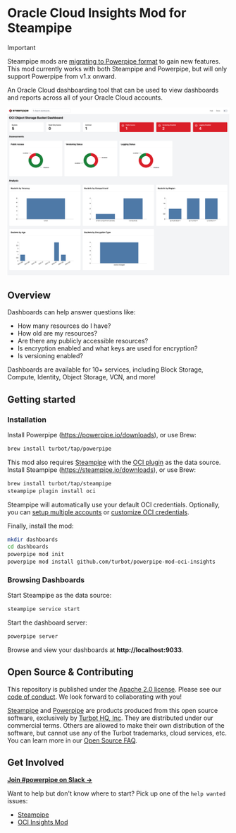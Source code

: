 # Oracle Cloud Insights Mod for Steampipe

> [!IMPORTANT]
> Steampipe mods are [migrating to Powerpipe format](https://powerpipe.io) to gain new features. This mod currently works with both Steampipe and Powerpipe, but will only support Powerpipe from v1.x onward.

An Oracle Cloud dashboarding tool that can be used to view dashboards and reports across all of your Oracle Cloud accounts.

![image](https://raw.githubusercontent.com/turbot/steampipe-mod-oci-insights/add-new-checks/docs/images/oci_objecstorage_bucket_dashboard.png)

## Overview

Dashboards can help answer questions like:

- How many resources do I have?
- How old are my resources?
- Are there any publicly accessible resources?
- Is encryption enabled and what keys are used for encryption?
- Is versioning enabled?

Dashboards are available for 10+ services, including Block Storage, Compute, Identity, Object Storage, VCN, and more!

## Getting started

### Installation

Install Powerpipe (https://powerpipe.io/downloads), or use Brew:

```sh
brew install turbot/tap/powerpipe
```

This mod also requires [Steampipe](https://steampipe.io) with the [OCI plugin](https://hub.steampipe.io/plugins/turbot/oci) as the data source. Install Steampipe (https://steampipe.io/downloads), or use Brew:

```sh
brew install turbot/tap/steampipe
steampipe plugin install oci
```

Steampipe will automatically use your default OCI credentials. Optionally, you can [setup multiple accounts](https://hub.steampipe.io/plugins/turbot/oci#multi-account-connections) or [customize OCI credentials](https://hub.steampipe.io/plugins/turbot/oci#configuring-oci-credentials).

Finally, install the mod:

```sh
mkdir dashboards
cd dashboards
powerpipe mod init
powerpipe mod install github.com/turbot/powerpipe-mod-oci-insights
```

### Browsing Dashboards

Start Steampipe as the data source:

```sh
steampipe service start
```

Start the dashboard server:

```sh
powerpipe server
```

Browse and view your dashboards at **http://localhost:9033**.

## Open Source & Contributing

This repository is published under the [Apache 2.0 license](https://www.apache.org/licenses/LICENSE-2.0). Please see our [code of conduct](https://github.com/turbot/.github/blob/main/CODE_OF_CONDUCT.md). We look forward to collaborating with you!

[Steampipe](https://steampipe.io) and [Powerpipe](https://powerpipe.io) are products produced from this open source software, exclusively by [Turbot HQ, Inc](https://turbot.com). They are distributed under our commercial terms. Others are allowed to make their own distribution of the software, but cannot use any of the Turbot trademarks, cloud services, etc. You can learn more in our [Open Source FAQ](https://turbot.com/open-source).

## Get Involved

**[Join #powerpipe on Slack →](https://turbot.com/community/join)**

Want to help but don't know where to start? Pick up one of the `help wanted` issues:

- [Steampipe](https://github.com/turbot/steampipe/labels/help%20wanted)
- [OCI Insights Mod](https://github.com/turbot/steampipe-mod-oci-insights/labels/help%20wanted)
